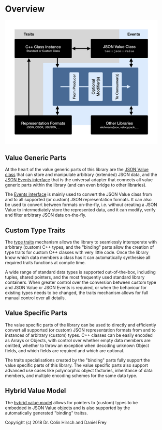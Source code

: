 # Overview

![Overview](Overview.png)

## Value Generic Parts

At the heart of the value generic parts of this library are the [JSON Value class](Value-Class.md) that can store and manipulate arbitrary (extended) JSON data, and the [JSON Events interface](Events-Interface.md) that is the universal adapter that connects all value generic parts within the library (and can even bridge to other libraries).

The [Events interface](Events-Interface.md) is mainly used to convert the JSON Value class from and to all supported (or custom) JSON representation formats.
It can also be used to convert between formats on-the-fly, i.e. without creating a JSON Value to intermediately store the represented data, and it can modify, verify and filter arbitrary JSON data on-the-fly.

## Custom Type Traits

The [type traits](Type-Traits.md) mechanism allows the library to seamlessly interoperate with arbitrary (custom) C++ types, and the "binding" parts allow the creation of type traits for custom C++ classes with very little code.
Once the library know which data members a class has it can automatically synthesise all required traits functions at compile time.

A wide range of standard data types is supported out-of-the-box, including tuples, shared pointers, and the most frequently used standard library containers.
When greater control over the conversion between custom type and JSON Value or JSON Events is required, or when the behaviour for existing types needs to be changed, the traits mechanism allows for full manual control over all details.

## Value Specific Parts

The value specific parts of the library can be used to directly and efficiently convert all supported (or custom) JSON representation formats from and to instances of arbitrary (custom) types.
C++ classes can be easily encoded as Arrays or Objects, with control over whether empty data members are omitted, whether to throw an exception when decoding unknown Object fields, and which fields are required and which are optional.

The traits specialisations created by the "binding" parts fully support the value specific parts of this library.
The value specific parts also support advanced use cases like polymorphic object factories, inheritance of data members, and multiple encoding schemes for the same data type.

## Hybrid Value Model

The [hybrid value model](Advanced-Use-Cases.md#instance-sharing-with-opaque-pointers) allows for pointers to (custom) types to be embedded in JSON Value objects and is also supported by the automatically generated "binding" traitss.

Copyright (c) 2018 Dr. Colin Hirsch and Daniel Frey
